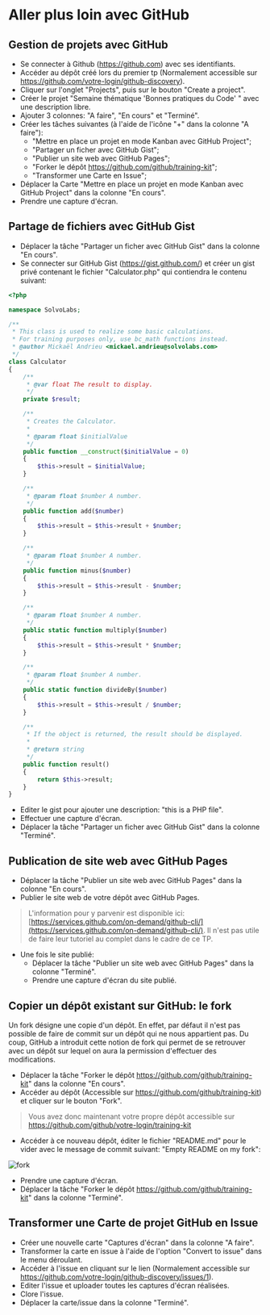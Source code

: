 # Aller plus loin avec GitHub

## Gestion de projets avec GitHub

- Se connecter à Github (https://github.com) avec ses identifiants.
- Accéder au dépôt créé lors du premier tp (Normalement accessible sur https://github.com/votre-login/github-discovery).
- Cliquer sur l'onglet "Projects", puis sur le bouton "Create a project".
- Créer le projet "Semaine thématique 'Bonnes pratiques du Code' " avec une description libre.
- Ajouter 3 colonnes: "A faire", "En cours" et "Terminé".
- Créer les tâches suivantes (à l'aide de l'icône "+" dans la colonne "A faire"):
    - "Mettre en place un projet en mode Kanban avec GitHub Project";
    - "Partager un ficher avec GitHub Gist";
    - "Publier un site web avec GitHub Pages";
    - "Forker le dépôt https://github.com/github/training-kit";
    - "Transformer une Carte en Issue";
- Déplacer la Carte "Mettre en place un projet en mode Kanban avec GitHub Project" dans la colonne "En cours".
- Prendre une capture d'écran.

## Partage de fichiers avec GitHub Gist

- Déplacer la tâche "Partager un ficher avec GitHub Gist" dans la colonne "En cours".
- Se connecter sur GitHub Gist (https://gist.github.com/) et créer un gist privé contenant le fichier "Calculator.php" qui contiendra le contenu suivant:

```php
<?php

namespace SolvoLabs;

/**
 * This class is used to realize some basic calculations.
 * For training purposes only, use bc_math functions instead.
 * @author Mickaël Andrieu <mickael.andrieu@solvolabs.com>
 */
class Calculator
{
    /**
     * @var float The result to display.
     */
    private $result;

    /**
     * Creates the Calculator.
     *
     * @param float $initialValue
     */
    public function __construct($initialValue = 0)
    {
        $this->result = $initialValue;
    }

    /**
     * @param float $number A number.
     */
    public function add($number)
    {
        $this->result = $this->result + $number;
    }

    /**
     * @param float $number A number.
     */
    public function minus($number)
    {
        $this->result = $this->result - $number;
    }

    /**
     * @param float $number A number.
     */
    public static function multiply($number)
    {
        $this->result = $this->result * $number;
    }

    /**
     * @param float $number A number.
     */
    public static function divideBy($number)
    {
        $this->result = $this->result / $number;
    }

    /**
     * If the object is returned, the result should be displayed.
     *
     * @return string
     */
    public function result()
    {
        return $this->result;
    }
}
```

- Editer le gist pour ajouter une description: "this is a PHP file".
- Effectuer une capture d'écran.
- Déplacer la tâche "Partager un ficher avec GitHub Gist" dans la colonne "Terminé".

## Publication de site web avec GitHub Pages

- Déplacer la tâche "Publier un site web avec GitHub Pages" dans la colonne "En cours".
- Publier le site web de votre dépôt avec GitHub Pages.

> L'information pour y parvenir est disponible ici: [https://services.github.com/on-demand/github-cli/](https://services.github.com/on-demand/github-cli/). Il n'est pas utile
  de faire leur tutoriel au complet dans le cadre de ce TP.

- Une fois le site publié:
  - Déplacer la tâche "Publier un site web avec GitHub Pages" dans la colonne "Terminé".
  - Prendre une capture d'écran du site publié.

## Copier un dépôt existant sur GitHub: le fork

Un fork désigne une copie d'un dépôt. En effet, par défaut il n'est pas possible de faire de commit sur un dépôt qui ne nous appartient pas. Du coup, GitHub a introduit cette notion de fork qui permet de se retrouver avec un dépôt sur lequel on aura la permission d'effectuer des modifications.

- Déplacer la tâche "Forker le dépôt https://github.com/github/training-kit" dans la colonne "En cours".
- Accéder au dépôt (Accessible sur https://github.com/github/training-kit) et cliquer sur le bouton "Fork".

> Vous avez donc maintenant votre propre dépôt accessible sur https://github.com/github/votre-login/training-kit

- Accéder à ce nouveau dépôt, éditer le fichier "README.md" pour le vider avec le message de commit suivant: "Empty README on my fork":

![fork](https://user-images.githubusercontent.com/1247388/31525351-09ccc9d4-afc0-11e7-862e-4852feb03175.png)

- Prendre une capture d'écran.
- Déplacer la tâche "Forker le dépôt https://github.com/github/training-kit" dans la colonne "Terminé".

## Transformer une Carte de projet GitHub en Issue

- Créer une nouvelle carte "Captures d'écran" dans la colonne "A faire".
- Transformer la carte en issue à l'aide de l'option "Convert to issue" dans le menu déroulant.
- Accéder à l'issue en cliquant sur le lien (Normalement accessible sur https://github.com/votre-login/github-discovery/issues/1).
- Editer l'issue et uploader toutes les captures d'écran réalisées.
- Clore l'issue.
- Déplacer la carte/issue dans la colonne "Terminé".